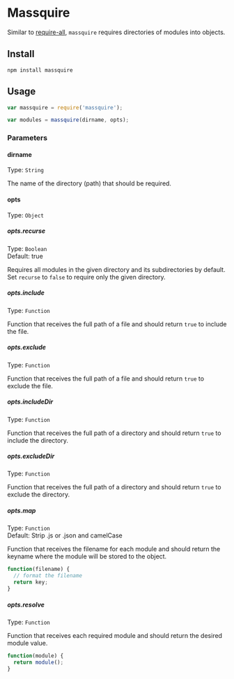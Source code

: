 # Massquire

Similar to [require-all](https://www.npmjs.com/package/require-all), `massquire` requires directories of modules into objects.

## Install
```
npm install massquire
```

## Usage
```javascript
var massquire = require('massquire');

var modules = massquire(dirname, opts);
```

### Parameters

#### dirname

Type: `String`

The name of the directory (path) that should be required.

#### opts

Type: `Object`

##### opts.recurse

Type: `Boolean`  
Default: true

Requires all modules in the given directory and its subdirectories by default. Set `recurse` to `false` to require only the given directory.

##### opts.include

Type: `Function`

Function that receives the full path of a file and should return `true` to include the file.

##### opts.exclude

Type: `Function`

Function that receives the full path of a file and should return `true` to exclude the file.

##### opts.includeDir

Type: `Function`

Function that receives the full path of a directory and should return `true` to include the directory.

##### opts.excludeDir

Type: `Function`

Function that receives the full path of a directory and should return `true` to exclude the directory.

##### opts.map

Type: `Function`  
Default: Strip .js or .json and camelCase

Function that receives the filename for each module and should return the keyname where the module will be stored to the object.

```javascript
function(filename) {
  // format the filename
  return key;
}
```

##### opts.resolve

Type: `Function`

Function that receives each required module and should return the desired module value.

```javascript
function(module) {
  return module();
}
```
